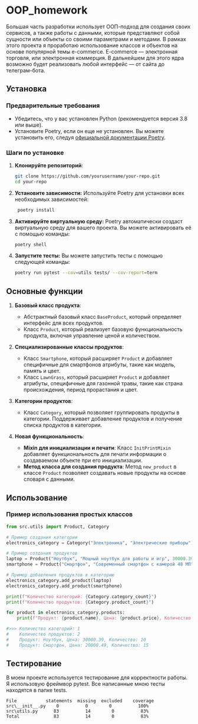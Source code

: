 # OOP_homework

Большая часть разработки использует ООП-подход для создания своих сервисов, а также работы с данными, которые представляют собой сущности или объекты со своими параметрами и методами. В рамках этого проекта я проработаю использование классов и объектов на основе популярной темы e-commerce.
E-commerce  — электронная торговля, или электронная коммерция. В дальнейшем для этого ядра возможно будет реализовать любой интерфейс — от сайта до телеграм-бота.


## Установка

### Предварительные требования

- Убедитесь, что у вас установлен Python (рекомендуется версия 3.8 или выше).
- Установите Poetry, если он еще не установлен. Вы можете установить его, следуя [официальной документации Poetry](https://python-poetry.org/docs/#installation).

### Шаги по установке

1. **Клонируйте репозиторий**:

   ```bash
   git clone https://github.com/yourusername/your-repo.git
   cd your-repo
   ```

2. **Установите зависимости:**
Используйте Poetry для установки всех необходимых зависимостей:

   ```bash
    poetry install
    ```
   
3. **Активируйте виртуальную среду:**
Poetry автоматически создаст виртуальную среду для вашего проекта. Вы можете активировать её с помощью команды:

    ```bash
    poetry shell
    ```

4. **Запустите тесты:**
Вы можете запустить тесты с помощью следующей команды:

    ```bash
    poetry run pytest --cov=utils tests/ --cov-report=term
   ```


## Основные функции

1. **Базовый класс продукта**:
   - Абстрактный базовый класс `BaseProduct`, который определяет интерфейс для всех продуктов.
   - Класс `Product`, который реализует базовую функциональность продукта, включая управление ценой и количеством.

2. **Специализированные классы продуктов**:
   - Класс `Smartphone`, который расширяет `Product` и добавляет специфичные для смартфонов атрибуты, такие как модель, память и цвет.
   - Класс `LawnGrass`, который расширяет `Product` и добавляет атрибуты, специфичные для газонной травы, такие как страна происхождения, период прорастания и цвет.

3. **Категории продуктов**:
   - Класс `Category`, который позволяет группировать продукты в категории. Поддерживает добавление продуктов и получение списка продуктов в категории.

4. **Новая функциональность**:
   - **Mixin для инициализации и печати**: Класс `InitPrintMixin` добавляет функциональность для печати информации о создаваемом объекте при его инициализации.
   - **Метод класса для создания продукта**: Метод `new_product` в классе `Product` позволяет создавать новые продукты на основе словаря с данными.


## Использование

### Пример использования простых классов

```python
from src.utils import Product, Category

# Пример создания категории
electronics_category = Category("Электроника", "Электрические приборы")

# Пример создания продуктов
laptop = Product("Ноутбук", "Мощный ноутбук для работы и игр", 30000.39, 10)
smartphone = Product("Смартфон", "Современный смартфон с камерой 48 МП", 20000.49, 15)

# Пример добавления продуктов в категорию
electronics_category.add_product(laptop)
electronics_category.add_product(smartphone)

print(f"Количество категорий: {Category.category_count}")
print(f"Количество продуктов: {Category.product_count}")

for product in electronics_category.products:
    print(f"Продукт: {product.name}, Цена: {product.price}, Количество: {product.quantity}")

#>>> Количество категорий: 1
#    Количество продуктов: 2
#    Продукт: Ноутбук, Цена: 30000.39, Количество: 10
#    Продукт: Смартфон, Цена: 20000.49, Количество: 15
```


## Тестирование

В моем проекте используется тестирование для корректности работы. Я использовую фреймвор pytest.
Все написанные мною тесты находятся в папке tests.

```
File	       statements  missing  excluded	coverage
src\__init__.py	   0	      0	       0	      100%
src\utils.py	  83	      14        0	       83%
Total	          83	      14        0	       83%
```
